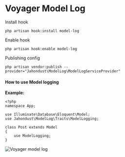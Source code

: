 # Voyager Model Log

  Install hook
  
    php artisan hook:install model-log

  Enable hook
  
    php artisan hook:enable model-log

  Publishing config
  
    php artisan vendor:publish --provider="Jahondust\ModelLog\ModelLogServiceProvider"


#### How to use Model logging

**Example:**
    
    <?php
    namespace App;

    use Illuminate\Database\Eloquent\Model;
    use Jahondust\ModelLog\Traits\ModelLogging;

    class Post extends Model
    {
        use ModelLogging;
    }
    
![Voyager model log](https://i.imgur.com/8Nr3vIx.png)
